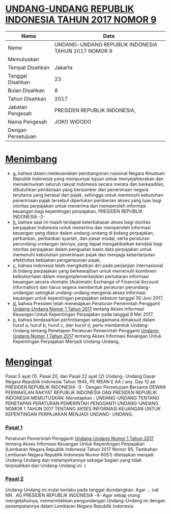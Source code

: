 # [UNDANG-UNDANG REPUBLIK INDONESIA TAHUN 2017 NOMOR 9](http://example.org/legal/document/uu/2017/9)

| Nama | Data |
| ------ | ----- |
|Name|UNDANG-UNDANG REPUBLIK INDONESIA TAHUN 2017 NOMOR 9|
|Memutuskan||
|Tempat Disahkan|Jakarta|
|Tanggal Disahkan|23|
|Bulan Disahkan|8|
|Tahun Disahkan|2017|
|Jabatan Pengesah|PRESIDEN REPUBLIK INDONESIA,|
|Nama Pengesah|JOKO WIDODO|
|Dengan Persetujuan||
# [Menimbang](http://example.org/legal/document/uu/2017/9/menimbang)

* [a.](http://example.org/legal/document/uu/2017/9/menimbang/point/a) bahwa dalam melaksanakan pembangunan nasional Negara Kesatuan Republik Indonesia yang mempunyai tujuan untuk menyejahterakan dan memakmurkan seluruh rakyat Indonesia secara merata dan berkeadilan, dibutuhkan pendanaan yang bersumber dari penerimaan negara terutama yang berasal dari pajak, sehingga untuk memenuhi kebutuhan penerimaan pajak tersebut diperlukan pemberian akses yang luas bagi otoritas perpajakan untuk menerima dan memperoleh informasi keuangan bagi kepentingan perpajakan, PRESIDEN REPUBLIK INDONESIA -2-
* [b.](http://example.org/legal/document/uu/2017/9/menimbang/point/b) bahwa saat ini masih terdapat keterbatasan akses bagi otoritas perpajakan Indonesia untuk menerima dan memperoleh informasi keuangan yang diatur dalam undang-undang di bidang perpajakan, perbankan, perbankan syariah, dan pasar modal, serta peraturan perundang-undangan lainnya, yang dapat mengakibatkan kendala bagi otoritas perpajakan dalam penguatan basis data perpajakan untuk memenuhi kebutuhan penerimaan pajak dan menjaga keberlanjutan efektivitas kebijakan pengampunan pajak,
* [c.](http://example.org/legal/document/uu/2017/9/menimbang/point/c) bahwa Indonesia telah mengikatkan diri pada perjanjian internasional di bidang perpajakan yang berkewajiban untuk memenuhi komitmen keikutsertaan dalam mengimplementasikan pertukaran informasi keuangan secara otomatis (Automatic Exchange of Financial Account Information) dan harus segera membentuk peraturan perundang-undangan setingkat undang-undang mengenai akses informasi keuangan untuk kepentingan perpajakan sebelum tanggal 30 Juni 2017,
* [d.](http://example.org/legal/document/uu/2017/9/menimbang/point/d) bahwa Presiden telah menetapkan Peraturan Pemerintah Pengganti [Undang-Undang Nomor 1 Tahun 2017](http://example.org/legal/document/uu/2017/1) tentang Akses Informasi Keuangan Untuk Kepentingan Perpajakan pada tanggal 8 Mei 2017,
* [e.](http://example.org/legal/document/uu/2017/9/menimbang/point/e) bahwa berdasarkan pertimbangan sebagaimana dimaksud dalam huruf a, huruf b, huruf c, dan huruf d, perlu membentuk Undang-Undang tentang Penetapan Peraturan Pemerintah Pengganti [Undang-Undang Nomor 1 Tahun 2017](http://example.org/legal/document/uu/2017/1) tentang Akses Informasi Keuangan Untuk Kepentingan Perpajakan Menjadi Undang-Undang,
# [Mengingat](http://example.org/legal/document/uu/2017/9/mengingat)
Pasal 5 ayat (1), Pasal 20, dan Pasal 22 ayat (2) Undang- Undang Dasar Negara Republik Indonesia Tahun 1945, PE MEAN £ AA ) any. Day 12 ae PRESIDEN REPUBLIK INDONESIA -3 - Dengan Persetujuan Bersama DEWAN PERWAKILAN RAKYAT REPUBLIK INDONESIA DAN PRESIDEN REPUBLIK INDONESIA MEMUTUSKAN: Menetapkan : UNDANG-UNDANG TENTANG PENETAPAN PERATURAN PEMERINTAH PENGGANTI UNDANG-UNDANG NOMOR 1 TAHUN 2017 TENTANG AKSES INFORMASI KEUANGAN UNTUK KEPENTINGAN PERPAJAKAN MENJADI UNDANG- UNDANG.

### [Pasal 1](http://example.org/legal/document/uu/2017/9/pasal/0001)
Peraturan Pemerintah Pengganti [Undang-Undang Nomor 1 Tahun 2017](http://example.org/legal/document/uu/2017/1) tentang Akses Informasi Keuangan Untuk Kepentingan Perpajakan (Lembaran Negara Republik Indonesia Tahun 2017 Nomor 95, Tambahan Lembaran Negara Republik Indonesia Nomor 6051) ditetapkan menjadi Undang-Undang dan melampirkannya sebagai bagian yang tidak terpisahkan dari Undang-Undang ini. )


### [Pasal 2](http://example.org/legal/document/uu/2017/9/pasal/0002)
Undang-Undang ini mulai berlaku pada tanggal diundangkan. Agar ... oat NN . AG PRESIDEN REPUBLIK INDONESIA -4- Agar setiap orang mengetahuinya, memerintahkan pengundangan Undang-Undang ini dengan penempatannya dalam Lembaran Negara Republik Indonesia.
